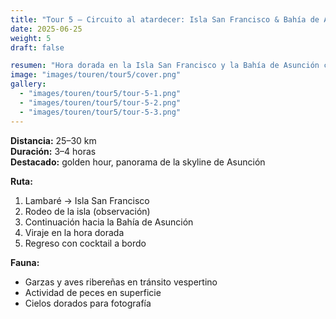 ```yaml
---
title: "Tour 5 – Circuito al atardecer: Isla San Francisco & Bahía de Asunción"
date: 2025-06-25
weight: 5
draft: false

resumen: "Hora dorada en la Isla San Francisco y la Bahía de Asunción con vistas a la skyline."
image: "images/touren/tour5/cover.png"
gallery:
  - "images/touren/tour5/tour-5-1.png"
  - "images/touren/tour5/tour-5-2.png"
  - "images/touren/tour5/tour-5-3.png"
---
```


**Distancia:** 25–30 km  
**Duración:** 3–4 horas  
**Destacado:** golden hour, panorama de la skyline de Asunción  

**Ruta:**  
1. Lambaré → Isla San Francisco  
2. Rodeo de la isla (observación)  
3. Continuación hacia la Bahía de Asunción  
4. Viraje en la hora dorada  
5. Regreso con cocktail a bordo  

**Fauna:**  
- Garzas y aves ribereñas en tránsito vespertino  
- Actividad de peces en superficie  
- Cielos dorados para fotografía
